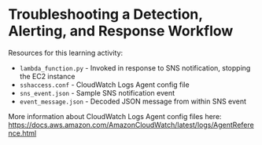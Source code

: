 # Troubleshooting a Detection, Alerting, and Response Workflow

Resources for this learning activity:

- `lambda_function.py` - Invoked in response to SNS notification, stopping the EC2 instance
- `sshaccess.conf` - CloudWatch Logs Agent config file
- `sns_event.json` - Sample SNS notification event
- `event_message.json` - Decoded JSON message from within SNS event

More information about CloudWatch Logs Agent config files here: <https://docs.aws.amazon.com/AmazonCloudWatch/latest/logs/AgentReference.html>

